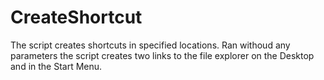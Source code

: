 # CreateShortcut

The script creates shortcuts in specified locations. Ran withoud any parameters the script creates two links to the file explorer on the Desktop and in the Start Menu.